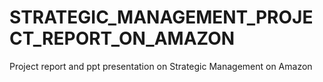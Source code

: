 # STRATEGIC_MANAGEMENT_PROJECT_REPORT_ON_AMAZON
Project report and ppt presentation on Strategic Management on Amazon
